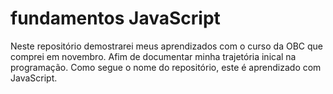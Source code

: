 # fundamentos JavaScript
Neste repositório demostrarei meus aprendizados com o curso da OBC que comprei em novembro.
Afim de documentar minha trajetória inical na programação. Como segue o nome do repositório,
este é aprendizado com JavaScript.
